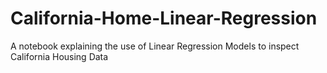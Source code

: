 # California-Home-Linear-Regression
A notebook explaining the use of Linear Regression Models to inspect California Housing Data
